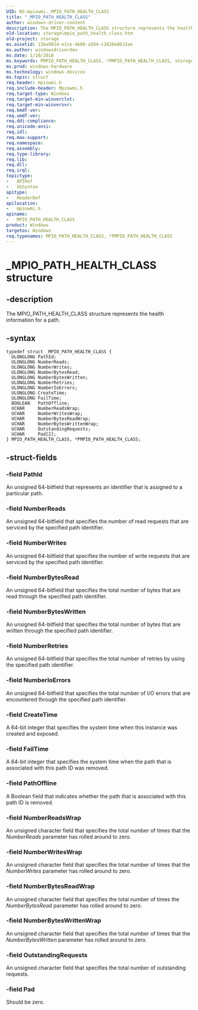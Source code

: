 ```yaml
---
UID: NS:mpiowmi._MPIO_PATH_HEALTH_CLASS
title: "_MPIO_PATH_HEALTH_CLASS"
author: windows-driver-content
description: The MPIO_PATH_HEALTH_CLASS structure represents the health information for a path.
old-location: storage\mpio_path_health_class.htm
old-project: storage
ms.assetid: 13be9014-e1ce-4b08-a264-c2828e8632ae
ms.author: windowsdriverdev
ms.date: 1/10/2018
ms.keywords: PMPIO_PATH_HEALTH_CLASS, *PMPIO_PATH_HEALTH_CLASS, storage.mpio_path_health_class, mpiowmi/PMPIO_PATH_HEALTH_CLASS, MPIO_PATH_HEALTH_CLASS structure [Storage Devices], MPIO_PATH_HEALTH_CLASS, PMPIO_PATH_HEALTH_CLASS structure pointer [Storage Devices], mpiowmi/MPIO_PATH_HEALTH_CLASS, _MPIO_PATH_HEALTH_CLASS, structs-scsibus_ffbf044f-24cd-4e04-8a26-bfa5f2542189.xml
ms.prod: windows-hardware
ms.technology: windows-devices
ms.topic: struct
req.header: mpiowmi.h
req.include-header: Mpiowmi.h
req.target-type: Windows
req.target-min-winverclnt: 
req.target-min-winversvr: 
req.kmdf-ver: 
req.umdf-ver: 
req.ddi-compliance: 
req.unicode-ansi: 
req.idl: 
req.max-support: 
req.namespace: 
req.assembly: 
req.type-library: 
req.lib: 
req.dll: 
req.irql: 
topictype:
-	APIRef
-	kbSyntax
apitype:
-	HeaderDef
apilocation:
-	mpiowmi.h
apiname:
-	MPIO_PATH_HEALTH_CLASS
product: Windows
targetos: Windows
req.typenames: MPIO_PATH_HEALTH_CLASS, *PMPIO_PATH_HEALTH_CLASS
---
```


# _MPIO_PATH_HEALTH_CLASS structure


## -description


The MPIO_PATH_HEALTH_CLASS structure represents the health information for a path.


## -syntax


````
typedef struct _MPIO_PATH_HEALTH_CLASS {
  ULONGLONG PathId;
  ULONGLONG NumberReads;
  ULONGLONG NumberWrites;
  ULONGLONG NumberBytesRead;
  ULONGLONG NumberBytesWritten;
  ULONGLONG NumberRetries;
  ULONGLONG NumberIoErrors;
  ULONGLONG CreateTime;
  ULONGLONG FailTime;
  BOOLEAN   PathOffline;
  UCHAR     NumberReadsWrap;
  UCHAR     NumberWritesWrap;
  UCHAR     NumberBytesReadWrap;
  UCHAR     NumberBytesWrittenWrap;
  UCHAR     OutstandingRequests;
  UCHAR     Pad[2];
} MPIO_PATH_HEALTH_CLASS, *PMPIO_PATH_HEALTH_CLASS;
````


## -struct-fields




### -field PathId

An unsigned 64-bitfield that represents an identifier that is assigned to a particular path.


### -field NumberReads

An unsigned 64-bitfield that specifies the number of read requests that are serviced by the specified path identifier.


### -field NumberWrites

An unsigned 64-bitfield that specifies the number of write requests that are serviced by the specified path identifier.


### -field NumberBytesRead

An unsigned 64-bitfield that specifies the total number of bytes that are read through the specified path identifier.


### -field NumberBytesWritten

An unsigned 64-bitfield that specifies the total number of bytes that are written through the specified path identifier.


### -field NumberRetries

An unsigned 64-bitfield that specifies the total number of retries by using the specified path identifier.


### -field NumberIoErrors

An unsigned 64-bitfield that specifies the total number of I/O errors that are encountered through the specified path identifier.


### -field CreateTime

A 64-bit integer that specifies the system time when this instance was created and exposed.


### -field FailTime

A 64-bit integer that specifies the system time when the path that is associated with this path ID was removed.


### -field PathOffline

A Boolean field that indicates whether the path that is associated with this path ID is removed.


### -field NumberReadsWrap

An unsigned character field that specifies the total number of times that the <i>NumberReads</i> parameter has rolled around to zero.


### -field NumberWritesWrap

An unsigned character field that specifies the total number of times that the <i>NumberWrites</i> parameter has rolled around to zero.


### -field NumberBytesReadWrap

An unsigned character field that specifies the total number of times the <i>NumberBytesRead</i> parameter has rolled around to zero.


### -field NumberBytesWrittenWrap

An unsigned character field that specifies the total number of times that the <i>NumberBytesWritten</i> parameter has rolled around to zero.


### -field OutstandingRequests

An unsigned character field that specifies the total number of outstanding requests.


### -field Pad

Should be zero.

